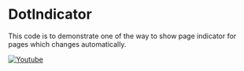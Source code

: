 # DotIndicator

This code is to demonstrate one of the way to show page indicator for pages which changes automatically.

[![Youtube](https://kstatic.googleusercontent.com/files/92446a257ecc5a731d9f8f240668bd7e5b10eb649434aa4acb997945e9c1f978e0969f1bb1dacf6864eeec817d3beae466682b38b171b9c5bb1710ecd6daaa6c)](https://youtu.be/r4dlpZEJQ8g)


